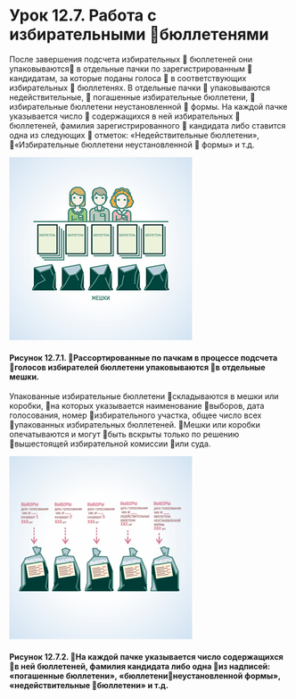 # Урок 12.7. Работа с избирательными бюллетенями

 После завершения подсчета избирательных  бюллетеней они упаковываются в отдельные пачки по зарегистрированным  кандидатам, за которые поданы голоса  в соответствующих избирательных  бюллетенях. В отдельные пачки  упаковываются недействительные,  погашенные избирательные бюллетени,  избирательные бюллетени неустановленной  формы. На каждой пачке указывается число  содержащихся в ней избирательных  бюллетеней, фамилия зарегистрированного  кандидата либо ставится одна из следующих  отметок: «Недействительные бюллетени», «Избирательные бюллетени неустановленной  формы» и т.д.

![Рисунок 12.7.1](/assets/12.7.1.png)

#### Рисунок 12.7.1. Рассортированные по пачкам в процессе подсчета голосов избирателей бюллетени упаковываются в отдельные мешки.

Упакованные избирательные бюллетени складываются в мешки или коробки, на которых указывается наименование выборов, дата голосования, номер избирательного участка, общее число всех упакованных избирательных бюллетеней. Мешки или коробки опечатываются и могут быть вскрыты только по решению вышестоящей избирательной комиссии или суда.

![Рисунок 12.7.2](/assets/12.7.2.png)

#### Рисунок 12.7.2. На каждой пачке указывается число содержащихся в ней бюллетеней, фамилия кандидата либо одна из надписей: «погашенные бюллетени», «бюллетенинеустановленной формы», «недействительные бюллетени» и т.д.